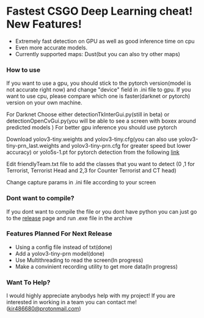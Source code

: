 # Fastest CSGO Deep Learning cheat! New Features!
	
  - Extremely fast detection on GPU as well as good inference time on cpu 
  - Even more accurate models.
  - Currently supported maps: Dust(but you can also try other maps)
### How to use
If you want to use a gpu, you should stick to the pytorch version(model is not accurate right now) and change "device" field in .ini file to gpu. If you want to use cpu, please compare which one is faster(darknet or pytorch) version on your own machine.

For Darknet Choose either detectionTkInterGui.py(still in beta) or detectionOpenCvGui.py(you will be able to see a screen with boxex around predicted models )
For better gpu inference you should use pytorch

Download yolov3-tiny.weights and yolov3-tiny.cfg(you can also use yolov3-tiny-prn_last.weights and yolov3-tiny-prn.cfg for greater speed but lower accuracy) or yolo5s-1.pt for pytorch detection from the following [link](https://drive.google.com/drive/folders/10QvwT857wyShDlkZ9JWOJ1FGrL963OCU?usp=sharing)

Edit friendlyTeam.txt file to add the classes that you want to detect (0 ,1 for Terrorist, Terrorist Head and 2,3 for Counter Terrorist and CT head)

Change capture params in .ini file according to your screen

### Dont want to compile?
If you dont want to compile the file or you dont have python you can just go to the [release](https://github.com/kir486680/csgo_aim/releases) page and run .exe file in the archive 
### Features Planned For Next Release
  - Using a config file instead of txt(done)
  - Add a yolov3-tiny-prn model(done)
  - Use Multithreading to read the screen(In progress)
  - Make a convinient recording utility to get more data(In progress)
### Want To Help?

I would highly appreciate anybodys help with my project! If you are interested in working in a team you can contact me!(kir486680@protonmail.com)
